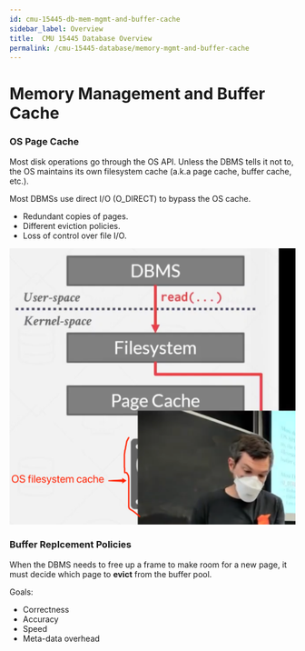 ```yaml
---
id: cmu-15445-db-mem-mgmt-and-buffer-cache
sidebar_label: Overview
title:  CMU 15445 Database Overview
permalink: /cmu-15445-database/memory-mgmt-and-buffer-cache
---
```


# Memory Management and Buffer Cache

### OS Page Cache

Most disk operations go through the OS API. Unless the DBMS tells it not to, the OS maintains
its own filesystem cache (a.k.a page cache, buffer cache, etc.).

Most DBMSs use direct I/O (O_DIRECT) to bypass the OS cache.

- Redundant copies of pages.
- Different eviction policies.
- Loss of control over file I/O.

![Image about how DBMS interact with OS I/O API with and without OS filesystem cache](../../static/image/cmu15445_os_fs_cache.png)


### Buffer Replcement Policies

When the DBMS needs to free up a frame to make room for a new page, it must decide which page to **evict** from the buffer pool.

Goals:

- Correctness
- Accuracy
- Speed
- Meta-data overhead




